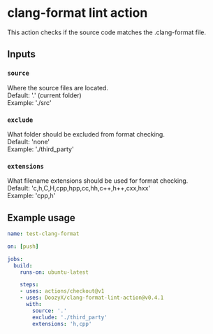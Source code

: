 # clang-format lint action

This action checks if the source code matches the .clang-format file.

## Inputs

### `source`

Where the source files are located.\
Default: '.' (current folder)\
Example: './src'

### `exclude`

What folder should be excluded from format checking.\
Default: 'none'\
Example: './third_party'

### `extensions`

What filename extensions should be used for format checking.\
Default: 'c,h,C,H,cpp,hpp,cc,hh,c++,h++,cxx,hxx'\
Example: 'cpp,h'

## Example usage

```yml
name: test-clang-format

on: [push]

jobs:
  build:
    runs-on: ubuntu-latest

    steps:
    - uses: actions/checkout@v1
    - uses: DoozyX/clang-format-lint-action@v0.4.1
      with:
        source: '.'
        exclude: './third_party'
        extensions: 'h,cpp'
```
